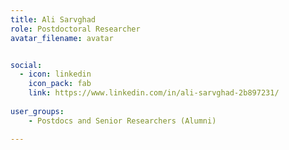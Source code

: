 ```yaml
---
title: Ali Sarvghad
role: Postdoctoral Researcher
avatar_filename: avatar


social:
  - icon: linkedin
    icon_pack: fab
    link: https://www.linkedin.com/in/ali-sarvghad-2b897231/
    
user_groups:
    - Postdocs and Senior Researchers (Alumni)

---
```

